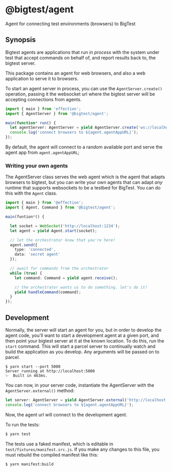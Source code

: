 # @bigtest/agent

Agent for connecting test environments (browsers) to BigTest

## Synopsis

Bigtest agents are applications that run _in process_ with the system
under test that accept commands on behalf of, and report results back
to, the bigtest server.

This package contains an agent for web browsers, and also a web
application to serve it to browsers.

To start an agent server in process, you can use the
`AgentServer.create()` operation, passing it the websocket url where
the bigtest server will be accepting connections from agents.

``` typescript
import { main } from 'effection';
import { AgentServer } from '@bigtest/agent';

main(function* run() {
  let agentServer: AgentServer = yield AgentServer.create('ws://localhost:5000');
  console.log('connect browsers to ${agent.agentAppURL}');
});
```

By default, the agent will connect to a random available port and
serve the agent app from `agent.agentAppURL`;


### Writing your own agents

The AgentServer class serves the web agent which is the agent that
adapts browsers to bigtest, but you can write your own agents that can
adapt _any_ runtime that supports websockets to be a testbed for
BigTest. You can do this with the `Agent` class.

``` typescript
import { main } from '@effection';
import { Agent, Command } from '@bigtest/agent';

main(funtion*() {

  let socket = WebSocket('http://localhost:1234');
  let agent = yield Agent.start(socket);

  // let the orchestrator know that you're here!
  agent.send({
    type: 'connected',
    data: 'secret agent'
  });

  // await for commands from the orchestrator
  while (true) {
    let command: Command = yield agent.receive();

    // the orchestrator wants us to do something. let's do it!
    yield handleCommand(command);
  }
});
```

## Development

Normally, the server will start an agent for you, but in order to
develop the agent code, you'll want to start a development agent at a
given port, and then point your bigtest server at it at the known
location. To do this, run the `start` command. This will start a
parcel server to continually watch and build the application as you
develop. Any arguments will be passed on to parcel.

``` shell
$ yarn start --port 5000
Server running at http://localhost:5000
✨  Built in 463ms.
```

You can now, in your server code, instantiate the AgentServer with the
`AgentServer.external()` method:

``` typescript
let server: AgentServer = yield AgentServer.external('http://localhost:5500', 'ws://localhost:5000');
console.log('connect browsers to ${agent.agentAppURL}');
```

Now, the agent url will connect to the development agent.

To run the tests:

``` sh
$ yarn test
```

The tests use a faked manifest, which is editable in
`test/fixtures/manifest.src.js`.  If you make any changes to this file, you
must rebuild the compiled manifest like this:

``` sh
$ yarn manifest:build
```
